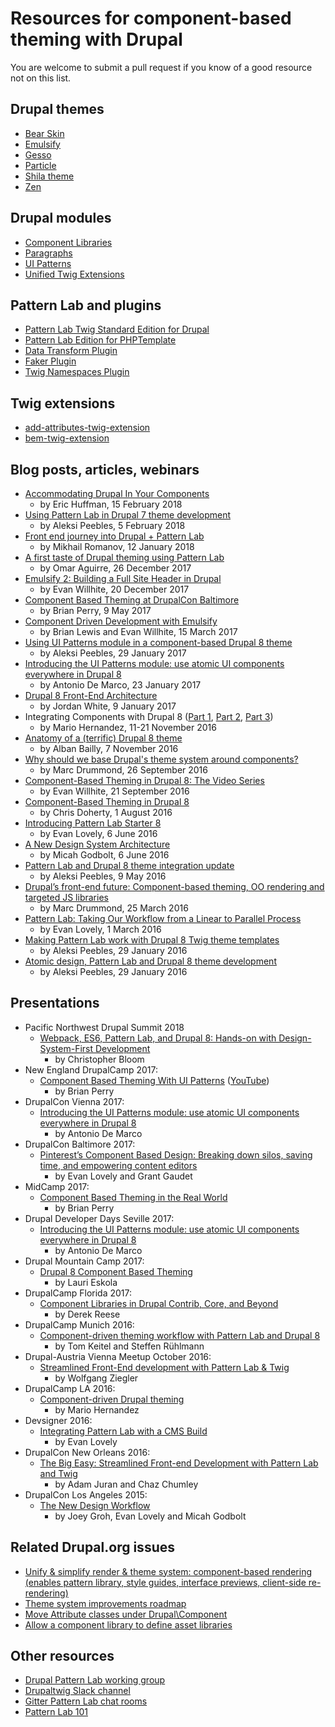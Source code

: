 # Resources for component-based theming with Drupal

You are welcome to submit a pull request if you know of a good resource not on this list.


## Drupal themes

- [Bear Skin](https://www.drupal.org/project/bear_skin)
- [Emulsify](https://www.drupal.org/project/emulsify)
- [Gesso](https://www.drupal.org/project/gesso)
- [Particle](https://github.com/phase2/particle)
- [Shila theme](https://github.com/aleksip/shila-drupal-theme)
- [Zen](https://www.drupal.org/project/zen)


## Drupal modules

- [Component Libraries](https://www.drupal.org/project/components)
- [Paragraphs](https://www.drupal.org/project/paragraphs)
- [UI Patterns](https://www.drupal.org/project/ui_patterns)
- [Unified Twig Extensions](https://github.com/drupal-pattern-lab/unified-twig-extensions)


## Pattern Lab and plugins

- [Pattern Lab Twig Standard Edition for Drupal](https://github.com/pattern-lab/edition-php-drupal-standard)
- [Pattern Lab Edition for PHPTemplate](https://github.com/aleksip/edition-php-tpl)
- [Data Transform Plugin](https://github.com/aleksip/plugin-data-transform)
- [Faker Plugin](https://github.com/pattern-lab/plugin-php-faker)
- [Twig Namespaces Plugin](https://github.com/EvanLovely/plugin-twig-namespaces)


## Twig extensions

- [add-attributes-twig-extension](https://github.com/drupal-pattern-lab/add-attributes-twig-extension)
- [bem-twig-extension](https://github.com/drupal-pattern-lab/bem-twig-extension)


## Blog posts, articles, webinars

- [Accommodating Drupal In Your Components](https://www.mediacurrent.com/blog/accommodating-drupal-your-components)
  - by Eric Huffman, 15 February 2018
- [Using Pattern Lab in Drupal 7 theme development](https://www.aleksip.net/using-pattern-lab-in-drupal-7-theme-development)
  - by Aleksi Peebles, 5 February 2018
- [Front end journey into Drupal + Pattern Lab](https://hackernoon.com/front-end-journey-into-drupal-pattern-lab-4db02e617fb4)
  - by Mikhail Romanov, 12 January 2018
- [A first taste of Drupal theming using Pattern Lab](https://weknowinc.com/blog/drupal-theming-using-pattern-lab)
	- by Omar Aguirre, 26 December 2017
- [Emulsify 2: Building a Full Site Header in Drupal](https://www.fourkitchens.com/blog/development/emulsify-2-building-full-site-header-drupal/)
	- by Evan Willhite, 20 December 2017
- [Component Based Theming at DrupalCon Baltimore](https://www.hs2solutions.com/blog/component-based-theming-drupalcon-baltimore)
	- by Brian Perry, 9 May 2017
- [Component Driven Development with Emulsify](https://www.youtube.com/watch?v=mokJpc7J1rM)
	- by Brian Lewis and Evan Willhite, 15 March 2017
- [Using UI Patterns module in a component-based Drupal 8 theme](https://www.aleksip.net/using-ui-patterns-module-in-a-component-based-drupal-8-theme)
  - by Aleksi Peebles, 29 January 2017
- [Introducing the UI Patterns module: use atomic UI components everywhere in Drupal 8](http://nuvole.org/blog/2017/jan/23/ui-patterns-module-re-use-ui-components-everywhere-in-drupal-8)
	- by Antonio De Marco, 23 January 2017
- [Drupal 8 Front-End Architecture](http://jordanpagewhite.github.io/drupal-8-front-end-architecture/)
	- by Jordan White, 9 January 2017
- Integrating Components with Drupal 8 ([Part 1](https://www.mediacurrent.com/blog/integrating-components-drupal-8-part-1), [Part 2](https://www.mediacurrent.com/blog/integrating-components-drupal-8-part-2), [Part 3](https://www.mediacurrent.com/blog/integrating-components-drupal-8-part-3))
	- by Mario Hernandez, 11-21 November 2016
- [Anatomy of a (terrific) Drupal 8 theme](https://www.zivtech.com/blog/anatomy-terrific-drupal-8-theme)
	- by Alban Bailly, 7 November 2016
- [Why should we base Drupal's theme system around components?](https://www.marcdrummond.com/posts/2016/09/26/why-base-drupal-theme-system-around-components)
	- by Marc Drummond, 26 September 2016
- [Component-Based Theming in Drupal 8: The Video Series](https://www.fourkitchens.com/blog/article/component-based-theming-drupal-8-video-series)
	- by Evan Willhite, 21 September 2016
- [Component-Based Theming in Drupal 8](http://www.mediacurrent.com/blog/component-based-theming-drupal-8)
	- by Chris Doherty, 1 August 2016
- [Introducing Pattern Lab Starter 8](https://www.phase2technology.com/blog/introducing-pattern-lab-starter-8/)
	- by Evan Lovely, 6 June 2016
- [A New Design System Architecture](https://micahgodbolt.com/blog/a-new-design-system-architecture/)
	- by Micah Godbolt, 6 June 2016
- [Pattern Lab and Drupal 8 theme integration update](https://www.aleksip.net/pattern-lab-and-drupal-8-theme-integration-update)
  - by Aleksi Peebles, 9 May 2016
- [Drupal’s front-end future: Component-based theming, OO rendering and targeted JS libraries](https://www.marcdrummond.com/posts/2016/03/25/drupal-front-end-future)
	- by Marc Drummond, 25 March 2016
- [Pattern Lab: Taking Our Workflow from a Linear to Parallel Process](https://www.phase2technology.com/blog/pattern-lab-taking-our-workflow-from-a-linear-to-parallel-process/)
	- by Evan Lovely, 1 March 2016
- [Making Pattern Lab work with Drupal 8 Twig theme templates](https://www.aleksip.net/making-pattern-lab-work-with-drupal-8-twig-theme-templates)
  - by Aleksi Peebles, 29 January 2016
- [Atomic design, Pattern Lab and Drupal 8 theme development](https://www.aleksip.net/atomic-design-pattern-lab-and-drupal-8-theme-development)
  - by Aleksi Peebles, 29 January 2016


## Presentations

- Pacific Northwest Drupal Summit 2018
  - [Webpack, ES6, Pattern Lab, and Drupal 8: Hands-on with Design-System-First Development](https://pnwdrupalsummit.org/2018/sessions/webpack-es6-pattern-lab-and-drupal-8-hands-design-system-first-development)
    - by Christopher Bloom
- New England DrupalCamp 2017:
	- [Component Based Theming With UI Patterns](https://nedcamp.org/new-england-drupal-camp/sessions/component-based-theming-ui-patterns) ([YouTube](https://www.youtube.com/watch?v=-0m-u_Bmzxg))
		- by Brian Perry
- DrupalCon Vienna 2017:
	- [Introducing the UI Patterns module: use atomic UI components everywhere in Drupal 8](https://www.youtube.com/watch?v=6BdyXYkY3Wg)
		- by Antonio De Marco
- DrupalCon Baltimore 2017:
	- [Pinterest’s Component Based Design: Breaking down silos, saving time, and empowering content editors](https://events.drupal.org/baltimore2017/sessions/pinterest%E2%80%99s-component-based-design-breaking-down-silos-saving-time-and)
		- by Evan Lovely and Grant Gaudet
- MidCamp 2017:
	- [Component Based Theming in the Real World](https://www.midcamp.org/session/component-based-theming-real-world)
		- by Brian Perry
- Drupal Developer Days Seville 2017:
	- [Introducing the UI Patterns module: use atomic UI components everywhere in Drupal 8](http://nuvole.org/blog/2017/mar/30/our-presentations-drupal-dev-days-seville)
		- by Antonio De Marco
- Drupal Mountain Camp 2017:
	- [Drupal 8 Component Based Theming](http://slides.com/lauriii/dmc-2017-component-based-theming)
		- by Lauri Eskola
- DrupalCamp Florida 2017:
	- [Component Libraries in Drupal Contrib, Core, and Beyond](https://www.fldrupal.camp/sessions/approved/florida-drupalcamp-2017/design-theming-front-end-development/component-libraries)
		- by Derek Reese
- DrupalCamp Munich 2016:
	- [Component-driven theming workflow with Pattern Lab and Drupal 8](http://dcmuc16.drupalcamp.de/sessions/component-driven-theming-workflow-pattern-lab-and-drupal-8)
		- by Tom Keitel and Steffen Rühlmann
- Drupal-Austria Vienna Meetup October 2016:
	- [Streamlined Front-End development with Pattern Lab & Twig](https://docs.google.com/presentation/d/1Me6YOXpj0DagjoXjTQYLy7Knc8tidmpIVL9-JzJThEo/edit#slide=id.g17a10fc84f_1_12)
		- by Wolfgang Ziegler
- DrupalCamp LA 2016:
	- [Component-driven Drupal theming](https://www.mediacurrent.com/multimedia/video/drupalcamp-la-2016-component-driven-drupal-theming)
		- by Mario Hernandez
- Devsigner 2016:
	- [Integrating Pattern Lab with a CMS Build](http://www.evanlovely.com/notes/pattern-lab/integrating-pattern-lab-into-drupal-workshop.pdf)
		- by Evan Lovely
- DrupalCon New Orleans 2016:
	- [The Big Easy: Streamlined Front-end Development with Pattern Lab and Twig](https://events.drupal.org/neworleans2016/sessions/big-easy-front-end-development-pattern-lab-and-twig)
		- by Adam Juran and Chaz Chumley
- DrupalCon Los Angeles 2015:
	- [The New Design Workflow](https://www.youtube.com/watch?v=PdfxJO81cdA)
		- by Joey Groh, Evan Lovely and Micah Godbolt


## Related Drupal.org issues

- [Unify & simplify render & theme system: component-based rendering (enables pattern library, style guides, interface previews, client-side re-rendering)](https://www.drupal.org/node/2702061)
- [Theme system improvements roadmap](https://www.drupal.org/node/2821399)
- [Move Attribute classes under Drupal\\Component](https://www.drupal.org/node/2664570)
- [Allow a component library to define asset libraries](https://www.drupal.org/node/2707849)


## Other resources

- [Drupal Pattern Lab working group](https://drupal-pattern-lab.github.io/)
- [Drupaltwig Slack channel](https://drupaltwig-slack.herokuapp.com/)
- [Gitter Pattern Lab chat rooms](https://gitter.im/pattern-lab)
- [Pattern Lab 101](https://patternlab-101.readthedocs.io/en/latest/)
